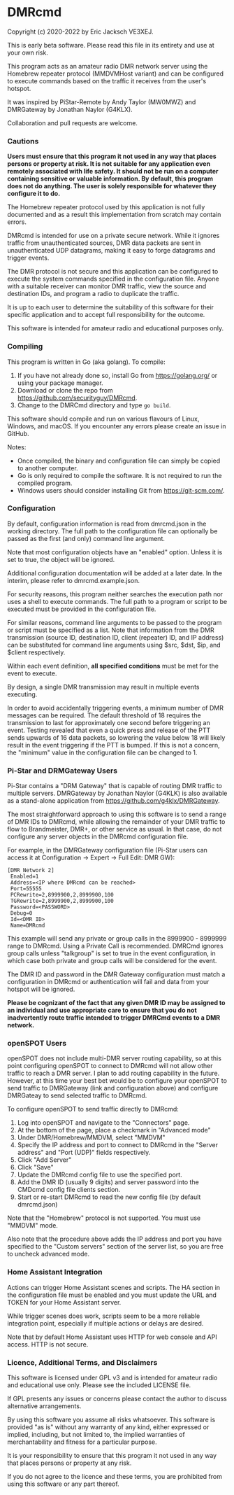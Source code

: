 # DMRcmd

Copyright (c) 2020-2022 by Eric Jacksch VE3XEJ.

This is early beta software. Please read this file in its entirety and use at your own risk.

This program acts as an amateur radio DMR network server using the Homebrew repeater protocol (MMDVMHost variant) and
can be configured to execute commands based on the traffic it receives from the user's hotspot.

It was inspired by PiStar-Remote by Andy Taylor (MW0MWZ) and DMRGateway by Jonathan Naylor (G4KLX).

Collaboration and pull requests are welcome.

### Cautions

**Users must ensure that this program it not used in any way that places persons or
property at risk. It is not suitable for any application even remotely associated with life safety.
It should not be run on a computer containing sensitive or valuable information. By default, this program does not
do anything. The user is solely responsible for whatever they configure it to do.**

The Homebrew repeater protocol used by this application is not fully documented and as a result this implementation
from scratch may contain errors.

DMRcmd is intended for use on a private secure network. While it ignores traffic from unauthenticated sources,
DMR data packets are sent in unauthenticated UDP datagrams, making it easy to forge datagrams and trigger events.

The DMR protocol is not secure and this application can be configured to execute the system commands specified in the
configuration file. Anyone with a suitable receiver can monitor DMR traffic, view the source and destination IDs,
and program a radio to duplicate the traffic.

It is up to each user to determine the suitability of this software for their specific application and to accept
full responsibility for the outcome.

This software is intended for amateur radio and educational purposes only.

### Compiling

This program is written in Go (aka golang). To compile:

1) If you have not already done so, install Go from https://golang.org/ or using your package manager.
2) Download or clone the repo from https://github.com/securityguy/DMRcmd.
3) Change to the DMRCmd directory and type `go build`.

This software should compile and run on various flavours of Linux, Windows, and macOS.
If you encounter any errors please create an issue in GitHub.

Notes:

- Once compiled, the binary and configuration file can simply be copied to another computer.
- Go is only required to compile the software. It is not required to run the compiled program.
- Windows users should consider installing Git from https://git-scm.com/.

### Configuration

By default, configuration information is read from dmrcmd.json in the working directory.
The full path to the configuration file can optionally be passed as the first (and only)
command line argument.

Note that most configuration objects have an "enabled" option. Unless it is set to true, the
object will be ignored.

Additional configuration documentation will be added at a later date. In the interim,
please refer to dmrcmd.example.json.

For security reasons, this program neither searches the execution path nor uses a shell to
execute commands. The full path to a program or script to be executed must be provided
in the configuration file.

For similar reasons, command line arguments to be passed to the program or script must be specified as
a list. Note that information from the DMR transmission (source ID, destination ID, client (repeater) ID,
and IP address) can be substituted for command line arguments using $src, $dst, $ip, and $client respectively.

Within each event definition, **all specified conditions** must be met for the event to execute.

By design, a single DMR transmission may result in multiple events executing.

In order to avoid accidentally triggering events, a minimum number of DMR messages can be required.
The default threshold of 18 requires the transmission to last for approximately one second
before triggering an event. Testing revealed that even a quick press and release of the PTT
sends upwards of 16 data packets, so lowering the value below 18 will likely result
in the event triggering if the PTT is bumped. If this is not a concern, the "minimum" value in the
configuration file can be changed to 1.

### Pi-Star and DRMGateway Users

Pi-Star contains a "DRM Gateway" that is capable of routing DMR traffic to multiple servers.
DMRGateway by Jonathan Naylor (G4KLK) is also available as a stand-alone application from
https://github.com/g4klx/DMRGateway.

The most straightforward approach to using this software is to send a range of DMR IDs to
DMRcmd, while allowing the remainder of your DMR traffic to flow to Brandmeister, DMR+, or other service as usual.
In that case, do not configure any server objects in the DMRcmd configuration file.

For example, in the DMRGateway configuration file (Pi-Star users can access it at Configuration -> Expert -> Full Edit:
DMR GW):

    [DMR Network 2]
     Enabled=1
     Address=<IP where DMRcmd can be reached>
     Port=55555
     PCRewrite=2,8999900,2,8999900,100
     TGRewrite=2,8999900,2,8999900,100
     Password=<PASSWORD>
     Debug=0
     Id=<DMR ID>
     Name=DMRcmd

This example will send any private or group calls in the 8999900 - 8999999 range to DMRcmd.
Using a Private Call is recommended. DMRCmd ignores group calls unless "talkgroup" is
set to true in the event configuration, in which case both private and group calls will be
considered for the event.

The DMR ID and password in the DMR Gateway configuration must match a configuration in DMRcmd
or authentication will fail and data from your hotspot will be ignored.

**Please be cognizant of the fact that any given DMR ID may be assigned to an individual and use appropriate
care to ensure that you do not inadvertently route traffic intended to trigger DMRCmd events to a DMR network.**

### openSPOT Users

openSPOT does not include multi-DMR server routing capability, so at this point configuring openSPOT to connect to
DMRcmd will not allow other traffic to reach a DMR server. I plan to add routing capability in the future.
However, at this time your best bet would be to configure your openSPOT to send traffic to
DMRGateway (link and configuration above) and configure DMRGateay to send selected traffic to DMRcmd.

To configure openSPOT to send traffic directly to DMRcmd:

1) Log into openSPOT and navigate to the "Connectors" page.
2) At the bottom of the page, place a checkmark in "Advanced mode"
3) Under DMR/Homebrew/MMDVM, select "MMDVM"
4) Specify the IP address and port to connect to DMRcmd in the "Server address" and "Port (UDP)" fields respectively.
5) Click "Add Server"
6) Click "Save"
7) Update the DMRcmd config file to use the specified port.
8) Add the DMR ID (usually 9 digits) and server password into the CMDcmd config file clients section.
9) Start or re-start DMRcmd to read the new config file (by default dmrcmd.json)

Note that the "Homebrew" protocol is not supported. You must use "MMDVM" mode.

Also note that the procedure above adds the IP address and port you have specified to the "Custom servers" section
of the server list, so you are free to uncheck advanced mode.

### Home Assistant Integration

Actions can trigger Home Assistant scenes and scripts. The HA section in the configuration file must be enabled
and you must update the URL and TOKEN for your Home Assistant server.

While trigger scenes does work, scripts seem to be a more reliable integration point, especially if multiple
actions or delays are desired.

Note that by default Home Assistant uses HTTP for web console and API access. HTTP is not secure.

### Licence, Additional Terms, and Disclaimers

This software is licensed under GPL v3 and is intended for amateur radio and educational use only.
Please see the included LICENSE file.

If GPL presents any issues or concerns please contact the author to discuss alternative arrangements.

By using this software you assume all risks whatsoever. This software is provided "as is"
without any warranty of any kind, either expressed or implied, including, but not limited to,
the implied warranties of merchantability and fitness for a particular purpose.

It is your responsibility to ensure that this program it not used in any way that places persons or
property at any risk.

If you do not agree to the licence and these terms, you are prohibited from using this software
or any part thereof.
